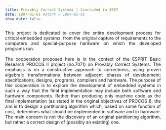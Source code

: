 ```yaml
---
title: Provably Correct Systems | Concluded in 1997
date: 1997-01-01 #start = 1994-01-01
show_date: false
---
```


<div align="justify">This project is dedicated to cover the entire development process for critical embedded systems, from the original capture of requirements to the computers and special-purpose hardware on which the developed programs run.</div>

<!--more-->

<br>

<div align="justify">The cooperation proposed here is in the context of the ESPRIT Basic Research PROCOS II project (no.7071) on Provably Correct Systems. The emphasis is on a constructive approach to correctness, using proven algebraic transformations between adjacent phases of development: specifications, designs, programs, compilers and hardware. The purpose of this cooperation is to explore the development of embedded systems in such a way that the final implementation may include both software and hardware components. Rather than producing only machine code as the final implementation (as stated in the original objectives of PROCOS I), the aim is to design a partitioning algorithm which, based on some function of cost, determines what should be implemented in software and in hardware. The main concern is not the discovery of an original partitioning algorithm, but rather a correct design of (possibly an existing) one.</div>
